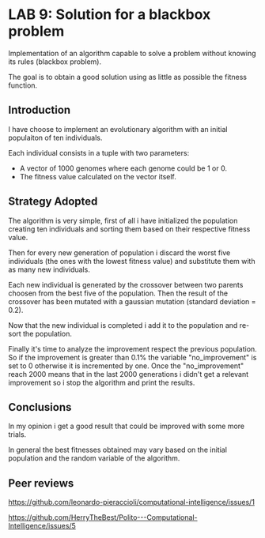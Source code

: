 # LAB 9: Solution for a blackbox problem

Implementation of an algorithm capable to solve a problem without knowing its rules (blackbox problem).

The goal is to obtain a good solution using as little as possible the fitness function.

## Introduction

I have choose to implement an evolutionary algorithm with an initial populaiton of ten individuals.

Each individual consists in a tuple with two parameters:

- A vector of 1000 genomes where each genome could be 1 or 0.
- The fitness value calculated on the vector itself.

## Strategy Adopted

The algorithm is very simple, first of all i have initialized the population creating ten individuals and sorting them based on their respective fitness value.

Then for every new generation of population i discard the worst five individuals (the ones with the lowest fitness value) and substitute them with as many new individuals.

Each new individual is generated by the crossover between two parents choosen from the best five of the population. Then the result of the crossover has been mutated with a gaussian mutation (standard deviation = 0.2).

Now that the new individual is completed i add it to the population and re-sort the population.

Finally it's time to analyze the improvement respect the previous population. So if the improvement is greater than 0.1% the variable "no_improvement" is set to 0 otherwise it is incremented by one. Once the "no_improvement" reach 2000 means that in the last 2000 generations i didn't get a relevant improvement so i stop the algorithm and print the results.

## Conclusions

In my opinion i get a good result that could be improved with some more trials.

In general the best fitnesses obtained may vary based on the initial population and the random variable of the algorithm.

## Peer reviews

https://github.com/leonardo-pieraccioli/computational-intelligence/issues/1

https://github.com/HerryTheBest/Polito---Computational-Intelligence/issues/5
